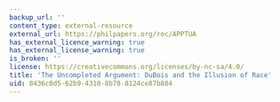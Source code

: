 ```yaml
---
backup_url: ''
content_type: external-resource
external_url: https://philpapers.org/rec/APPTUA
has_external_licence_warning: true
has_external_license_warning: true
is_broken: ''
license: https://creativecommons.org/licenses/by-nc-sa/4.0/
title: 'The Uncompleted Argument: DuBois and the Illusion of Race'
uid: 8436c0d5-62b9-4310-8b78-8124ce87b884
---
```

